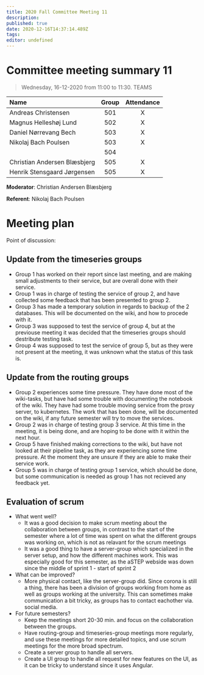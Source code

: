 ```yaml
---
title: 2020 Fall Committee Meeting 11
description: 
published: true
date: 2020-12-16T14:37:14.489Z
tags: 
editor: undefined
---
```


# Committee meeting summary 11
> Wednesday, 16-12-2020 from 11:00 to 11:30. TEAMS

| Name     											| Group 	| Attendance 	|
| :------- 											| :---: 	| :--------: 	|
| Andreas Christensen     			|   501   |      X      |
| Magnus Helleshøj Lund     		|   502   |      X      |
| Daniel Nørrevang Bech     		|   503   |      X      |
| Nikolaj Bach Poulsen   				|   503   |      X      |
| 							   							|   504   |             |
| Christian Andersen Blæsbjerg  |   505   |      X      |
| Henrik Stensgaard Jørgensen   |   505   |      X      |



**Moderator**: Christian Andersen Blæsbjerg 

**Referent**: Nikolaj Bach Poulsen

# Meeting plan

 Point of discussion:

## Update from the timeseries groups
- Group 1 has worked on their report since last meeting, and are making small adjustments to their service, but are overall done with their service. 
- Group 1 was in charge of testing the service of group 2, and have collected some feedback that has been presented to group 2.
- Group 3 has made a temporary solution in regards to backup of the 2 databases. This will be documented on the wiki, and how to procede with it. 
- Group 3 was supposed to test the service of group 4, but at the previouse meeting it was decided that the timeseries groups should destribute testing task.
- Group 4 was supposed to test the service of group 5, but as they were not present at the meeting, it was unknown what the status of this task is.

## Update from the routing groups
- Group 2 experiences some time pressure. They have done most of the wiki-tasks, but have had some trouble with documenting the notebook of the wiki. They have had some trouble moving service from the proxy server, to kubernetes. The work that has been done, will be documented on the wiki, if any future semester will try to move the services.
- Group 2 was in charge of testing group 3 service. At this time in the meeting, it is being done, and are hoping to be done with it within the next hour.
- Group 5 have finished making corrections to the wiki, but have not looked at their pipeline task, as they are experiencing some time pressure. At the moment they are unsure if they are able to make their service work.
- Group 5 was in charge of testing group 1 service, which should be done, but some communication is needed as group 1 has not recieved any feedback yet.

## Evaluation of scrum
- What went well?
	- It was a good decision to make scrum meeting about the collaboration between groups, in contrast to the start of the semester where a lot of time was spent on what the different groups was working on, which is not as relavant for the scrum meetings
  - It was a good thing to have a server-group which specialized in the server setup, and how the different machines work. This was especially good for this semester, as the aSTEP webside was down since the middle of sprint 1 - start of sprint 2
- What can be improved?
	- More physical contact, like the server-group did. Since corona is still a thing, there has been a division of groups working from home as well as groups working at the university. This can sometimes make communication a bit tricky, as groups has to contact eachother via. social media.
- For future semesters?
	- Keep the meetings short 20-30 min. and focus on the collaboration between the groups.
  - Have routing-group and timeseries-group meetings more regularly, and use these meetings for more detailed topics, and use scrum meetings for the more broad spectrum.
  - Create a server group to handle all servers.
  - Create a UI group to handle all request for new features on the UI, as it can be tricky to understand since it uses Angular.